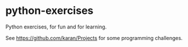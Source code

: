 # python-exercises

Python exercises, for fun and for learning.


See https://github.com/karan/Projects for some programming challenges.
